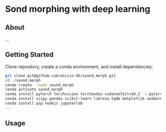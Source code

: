 # Sond morphing with deep learning

## About
...

## Getting Started
Clone repository, create a conda environment, and install dependencies:
```sh
git clone git@github.com:miccio-dk/sound_morph.git
cd ./sound_morph
conda create --name sound_morph
conda activate sound_morph
conda install pytorch torchvision torchaudio cudatoolkit=10.2 -c pytorch
conda install scipy pandas scikit-learn librosa tqdm matplotlib seaborn
conda install pip nodejs jupyterlab
...
```

## Usage
```sh

```

